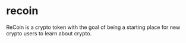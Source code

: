 # recoin
ReCoin is a crypto token with the goal of being a starting place for new crypto users to learn about crypto. 

